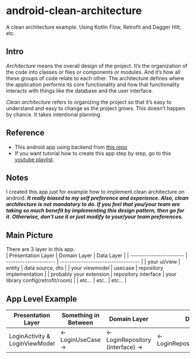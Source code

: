 # android-clean-architecture
A clean architecture example. Using Kotlin Flow, Retrofit and Dagger Hilt, etc. 

## Intro

_Architecture_ means the overall design of the project. It’s the organization of the code into classes or files or components or modules. And it’s how all these groups of code relate to each other. The architecture defines where the application performs its core functionality and how that functionality interacts with things like the database and the user interface.

_Clean architecture_ refers to organizing the project so that it’s easy to understand and easy to change as the project grows. This doesn’t happen by chance. It takes intentional planning.

## Reference
- This android app using backend from [this repo](https://github.com/ydhnwb/golang_heroku) 
- If you want tutorial how to create this app step by step, go to this [youtube playlist](https://www.youtube.com/playlist?list=PLkVx132FdJZnNsBTJSr4Sc1oAwRFXl2G4).

## Notes
I created this app just for example how to implement clean architecture on android. _**It really biased to my self preference and experience. Also, _clean architecture_ is not mandatory to do. If you feel that you/your team are taking so much benefit by implementing this design pattern, then go for it. Otherwise, don't use it or just modify to your/your team preferences.**_

## Main Picture
There are 3 layer in this app.  
| Presentation Layer      | Domain Layer          | Data Layer                         |
| ----------------------- | --------------------- | ---------------------------------- |
| your ui/view            | entity                | data source, dto                   |
| your viewmodel          | usecase               | repository implementation          |
| probably your extension | repository interface  | your library config(retrofit/room) |
| etc...                  | etc..                 | etc...                             |


## App Level Example

| Presentation Layer             | Something in Between  | Domain Layer                      | Data Layer                         |
| ------------------------------ | --------------------- | --------------------------------- | ---------------------------------- |
| LoginActivity & LoginViewModel | <- LoginUseCase ->    | <- LoginRepository (interface) -> | <- LoginRepositoryImplementation   | 

